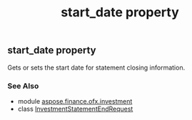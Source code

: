 ﻿---
title: start_date property
second_title: Aspose.Finance for Python via .NET API References
description: 
type: docs
weight: 60
url: /python-net/aspose.finance.ofx.investment/investmentstatementendrequest/start_date/
is_root: false
---

## start_date property


Gets or sets the start date for statement closing information.

### See Also
* module [aspose.finance.ofx.investment](../../)
* class [InvestmentStatementEndRequest](/finance/python-net/aspose.finance.ofx.investment/investmentstatementendrequest)

